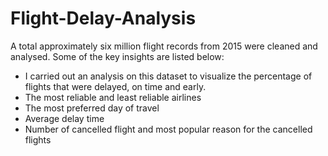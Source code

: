 # Flight-Delay-Analysis

A total approximately six million flight records from 2015 were cleaned and analysed. Some of the key insights are listed below:

* I carried out an analysis on this dataset to visualize the percentage of flights that were delayed, on time and early.
* The most reliable and least reliable airlines
* The most preferred day of travel
* Average delay time
* Number of cancelled flight and most popular reason for the cancelled flights
